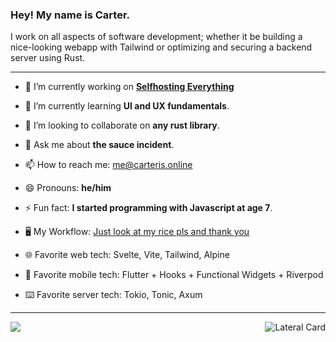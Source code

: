 <h3> Hey! My name is Carter. </h3>
I work on all aspects of software development; whether it be building a nice-looking webapp with Tailwind or optimizing and securing a backend server using Rust.

---

- 🔭 I’m currently working on __[Selfhosting Everything](https://github.com/carterisonline/website)__
- 🌱 I’m currently learning __UI and UX fundamentals__. 
- 👯 I’m looking to collaborate on __any rust library__.
- 💬 Ask me about __the sauce incident__.

- 📫 How to reach me: me@carteris.online
- 😄 Pronouns: __he/him__
- ⚡ Fun fact: __I started programming with Javascript at age 7__.
- 🖥 My Workflow: [Just look at my rice pls and thank you](https://raw.githubusercontent.com/carterisonline/carterisonline/master/le-rice.png)

- 🌐 Favorite web tech: Svelte, Vite, Tailwind, Alpine
- 📱 Favorite mobile tech: Flutter + Hooks + Functional Widgets + Riverpod
- ⌨️ Favorite server tech: Tokio, Tonic, Axum
---
<img src="https://github-readme-stats.vercel.app/api?username=carterisonline&show_icons=true&theme=nord&bg_color=0,22272e,22272e&hide_border=true&include_all_commits=true">
<a href="https://github.com/carterisonline/lateral"><img src="https://github-readme-stats.vercel.app/api/pin/?username=carterisonline&amp;repo=lateral&amp;theme=nord&amp;bg_color=0,22272e,22272e&amp;hide_border=true" alt="Lateral Card" style="float:right;"></a>
